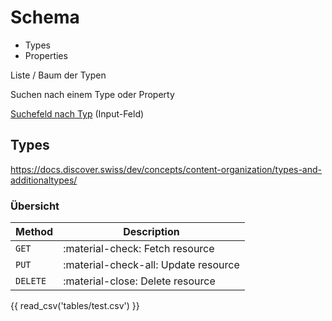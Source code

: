 # Schema

* Types
* Properties

Liste / Baum der Typen 

Suchen nach einem Type oder Property

[Suchefeld nach Typ] (Input-Feld)

[Suchefeld nach Typ]: ?q=Type

## Types
https://docs.discover.swiss/dev/concepts/content-organization/types-and-additionaltypes/


### Übersicht

| Method      | Description                          |
| ----------- | ------------------------------------ |
| `GET`       | :material-check:     Fetch resource  |
| `PUT`       | :material-check-all: Update resource |
| `DELETE`    | :material-close:     Delete resource |

{{ read_csv('tables/test.csv') }}